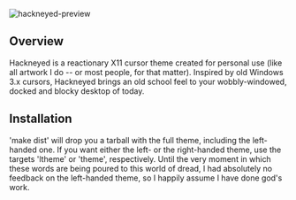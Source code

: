 ![hackneyed-preview](https://raw.githubusercontent.com/Enthymem/hackneyed-x11-cursors/master/preview.png "Spinning hourglass is the new spinning cube")

Overview
--------

Hackneyed is a reactionary X11 cursor theme created for personal use (like all artwork I do -- or most people, for that matter).
Inspired by old Windows 3.x cursors, Hackneyed brings an old school feel to your wobbly-windowed, docked and blocky desktop of today.

Installation
------------
'make dist' will drop you a tarball with the full theme, including the left-handed one. If you want either the left-
or the right-handed theme, use the targets 'ltheme' or 'theme', respectively. Until the very moment in which these words
are being poured to this world of dread, I had absolutely no feedback on the left-handed theme, so I happily assume I have done
god's work.
